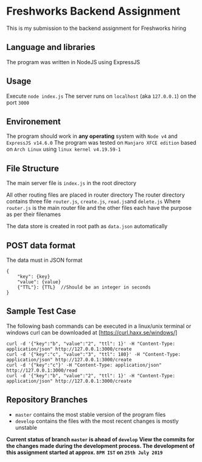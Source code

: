 # Freshworks Backend Assignment
This is my submission to the backend assignment for Freshworks hiring

## Language and libraries
The program was written in NodeJS using ExpressJS

## Usage
Execute `node index.js`
The server runs on `localhost` (aka `127.0.0.1`) on the port `3000`

## Environement
The program should work in **any operating** system with `Node v4` and `ExpressJS v14.6.0`
The program was tested on `Manjaro XFCE edition` based on `Arch Linux` using `linux kernel v4.19.59-1`

## File Structure
The main server file is `index.js` in the root directory

All other routing files are placed in router directory
    The router directory contains three file `router.js`, `create.js`, `read.js`and `delete.js`
    Where `router.js` is the main router file and the other files each have the purpose as per their filenames

The data store is created in root path as `data.json` automatically

## POST data format
The data must in JSON format
```
{
    "key": {key}
    "value": {value}
    {"TTL"}: {TTL}  //Should be an integer in seconds 
} 
```

## Sample Test Case
The following bash commands can be executed in a linux/unix terminal or windows curl can be downloaded at [https://curl.haxx.se/windows/]
```curl -d '{"key":"a", "value":"1"}' -H "Content-Type: application/json" http://127.0.0.1:3000/create
curl -d '{"key":"b", "value":"2", "ttl": 1}' -H "Content-Type: application/json" http://127.0.0.1:3000/create
curl -d '{"key":"c", "value":"3", "ttl": 180}' -H "Content-Type: application/json" http://127.0.0.1:3000/create
curl -d '{"key":"c"}' -H "Content-Type: application/json" http://127.0.0.1:3000/read
curl -d '{"key":"b", "value":"2", "ttl": 1}' -H "Content-Type: application/json" http://127.0.0.1:3000/create
```

## Repository Branches
* `master` contains the most stable version of the program files
* `develop` contains the files with the most recent changes is mostly unstable

**Current status of branch `master` is ahead of `develop`**
**View the commits for the changes made during the development process. The development of this assignment started at approx. `8PM IST` on `25th July 2019`**
